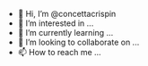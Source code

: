 - 👋 Hi, I’m @concettacrispin
- 👀 I’m interested in ...
- 🌱 I’m currently learning ...
- 💞️ I’m looking to collaborate on ...
- 📫 How to reach me ...

<!---
concettacrispin/concettacrispin is a ✨ special ✨ repository because its `README.md` (this file) appears on your GitHub profile.
You can click the Preview link to take a look at your changes.
--->
